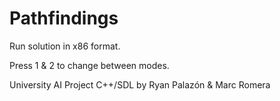 # Pathfindings

Run solution in x86 format.

Press 1 & 2 to change between modes.

University AI Project C++/SDL by Ryan Palazón & Marc Romera
